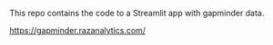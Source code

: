 This repo contains the code to a Streamlit app with gapminder data.

https://gapminder.razanalytics.com/
